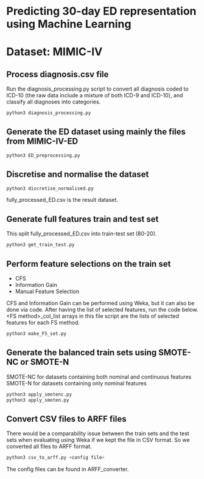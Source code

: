 # Predicting 30-day ED representation using Machine Learning
# Dataset: MIMIC-IV

## Process diagnosis.csv file
Run the diagnosis_processing.py script to convert all diagnosis coded to ICD-10 (the raw data include a mixture of both ICD-9 and ICD-10), and classify all diagnoses into categories.

```bash
python3 diagnosis_processing.py
```

## Generate the ED dataset using mainly the files from MIMIC-IV-ED
```bash
python3 ED_preprocessing.py
```

## Discretise and normalise the dataset
```bash
python3 discretise_normalised.py
```

fully_processed_ED.csv is the result dataset.

## Generate full features train and test set
This split fully_processed_ED.csv into train-test set (80-20).

```bash
python3 get_train_test.py
```

## Perform feature selections on the train set

- CFS
- Information Gain
- Manual Feature Selection


CFS and Information Gain can be performed using Weka, but it can also be done via code. After having the list of selected features, run the code below. \<FS method\>_col_list arrays in this file script are the lists of selected features for each FS method.

```bash
python3 make_FS_set.py
```

## Generate the balanced train sets using SMOTE-NC or SMOTE-N
SMOTE-NC for datasets containing both nominal and continuous features
SMOTE-N for datasets containing only nominal features

```bash
python3 apply_smotenc.py
python3 apply_smoten.py
```


## Convert CSV files to ARFF files
There would be a comparability issue between the train sets and the test sets when evaluating using Weka if we kept the file in CSV format. So we converted all files to ARFF format.

```bash
python3 csv_to_arff.py <config file>
```

The config files can be found in ARFF_converter. 
